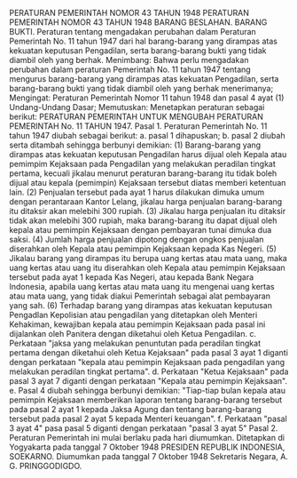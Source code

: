  PERATURAN PEMERINTAH NOMOR 43 TAHUN 1948 PERATURAN PEMERINTAH NOMOR 43 TAHUN 1948 BARANG BESLAHAN. BARANG BUKTI. Peraturan tentang mengadakan perubahan dalam Peraturan Pemerintah No. 11 tahun 1947 dari hal barang-barang yang dirampas atas kekuatan keputusan Pengadilan, serta barang-barang bukti yang tidak diambil oleh yang berhak.
Menimbang:
 Bahwa perlu mengadakan perubahan dalam peraturan Pemerintah No. 11 tahun 1947 tentang mengurus barang-barang yang dirampas atas kekuatan Pengadilan, serta barang-barang bukti yang tidak diambil oleh yang berhak menerimanya;
Mengingat:
 Peraturan Pemerintah Nomor 11 tahun 1948 dan pasal 4 ayat (1) Undang-Undang Dasar; Memutuskan: Menetapkan peraturan sebagai berikut: PERATURAN PEMERINTAH UNTUK MENGUBAH PERATURAN PEMERINTAH No. 11 TAHUN 1947. Pasal 1. Peraturan Pemerintah No. 11 tahun 1947 diubah sebagai berikut:
a. pasal 1 dihapuskan;
b. pasal 2 diubah serta ditambah sehingga berbunyi demikian:
(1) Barang-barang yang dirampas atas kekuatan keputusan Pengadilan harus dijual oleh Kepala atau pemimpim Kejaksaan pada Pengadilan yang melakukan peradilan tingkat pertama, kecuali jikalau menurut peraturan barang-barang itu tidak boleh dijual atau kepala (pemimpin) Kejaksaan tersebut diatas memberi ketentuan lain.
(2) Penjualan tersebut pada ayat 1 harus dilakukan dimuka umum dengan perantaraan Kantor Lelang, jikalau harga penjualan barang-barang itu ditaksir akan melebihi 300 rupiah.
(3) Jikalau harga penjualan itu ditaksir tidak akan melebihi 300 rupiah, maka barang-barang itu dapat dijual oleh kepala atau pemimpin Kejaksaan dengan pembayaran tunai dimuka dua saksi.
(4) Jumlah harga penjualan dipotong dengan ongkos penjualan diserahkan oleh Kepala atau pemimpin Kejaksaan kepada Kas Negeri.
(5) Jikalau barang yang dirampas itu berupa uang kertas atau mata uang, maka uang kertas atau uang itu diserahkan oleh Kepala atau pemimpin Kejaksaan tersebut pada ayat 1 kepada Kas Negeri, atau kepada Bank Negara Indonesia, apabila uang kertas atau mata uang itu mengenai uang kertas atau mata uang, yang tidak diakui Pemerintah sebagai alat pembayaran yang sah.
(6) Terhadap barang yang dirampas atas kekuatan keputusan Pengadlan Kepolisian atau pengadilan yang ditetapkan oleh Menteri Kehakiman, kewajiban kepala atau pemimpin Kejaksaan pada pasal ini dijalankan oleh Panitera dengan diketahui oleh Ketua Pengadilan.
c. Perkataan "jaksa yang melakukan penuntutan pada peradilan tingkat pertama dengan diketahui oleh Ketua Kejaksaan" pada pasal 3 ayat 1 diganti dengan perkataan "kepala atau pemimpin Kejaksaan pada pengadilan yang melakukan peradilan tingkat pertama".
d. Perkataan "Ketua Kejaksaan" pada pasal 3 ayat 7 diganti dengan perkataan "Kepala atau pemimpin Kejaksaan".
e. Pasal 4 diubah sehingga berbunyi demikian: "Tiap-tiap bulan kepala atau pemimpin Kejaksaan memberikan laporan tentang barang-barang tersebut pada pasal 2 ayat 1 kepada Jaksa Agung dan tentang barang-barang tersebut pada pasal 2 ayat 5 kepada Menteri keuangan".
f. Perkataan "pasal 3 ayat 4" pasa pasal 5 diganti dengan perkataan "pasal 3 ayat 5" Pasal 2. Peraturan Pemerintah ini mulai berlaku pada hari diumumkan. Ditetapkan di Yogyakarta pada tanggal 7 Oktober 1948 PRESIDEN REPUBLIK INDONESIA, SOEKARNO. Diumumkan pada tanggal 7 Oktober 1948 Sekretaris Negara, A. G. PRINGGODIGDO.